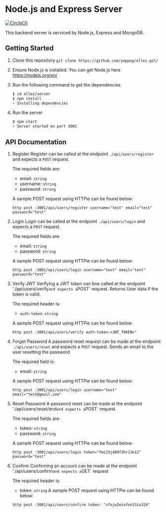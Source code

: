 # Node.js and Express Server

[![CircleCI](https://circleci.com/gh/yeppog/allez/tree/master.svg?style=svg))](https://circleci.com/gh/yeppog/allez/tree/master)

This backend server is serviced by Node.js, Express and MongoDB.

## Getting Started

1. Clone this repository
   `git clone https://github.com/yeppog/allez.git/`

2. Ensure Node.js is installed. You can get Node.js here <https://nodejs.org/en/>

3. Run the following command to get the dependencies

   ```bash
   $ cd allez/server
   $ npm install
   > Installing dependencies
   ```

4. Run the server

   ```bash
   $ npm start
   > Server started on port 3001
   ```

## API Documentation

1. Register
   Register can be called at the endpoint `./api/users/register` and expects a `POST` request.

   The required fields are:

   - email: `string`
   - username: `string`
   - password: `string`

   A sample POST request using HTTPie can be found below:

   `http post :3001/api/users/register username="test" email="test" password="test"`

2. Login
   Login can be called at the endpoint `./api/users/login` and expects a `POST` request.

   The required fields are:

   - email: `string`
   - password: `string`

   A sample POST request using HTTPie can be found below:

   `http post :3001/api/users/login username="test" email="test" password="test"`

3. Verify JWT
   Verifying a JWT token can bne called at the endpoint './api/users/verify`and expects a`POST` request. Returns User data if the token is valid.

   The required header is:

   - `auth-token`: `string`

   A sample POST request using HTTPie can be found below:

   `http post :3001/api/users/verify auth-token:<JWT_TOKEN>"`

4. Forget Password
   A password reset request can be made at the endpoint `./api/users/reset` and expects a `POST` request. Sends an email to the user resetting the password

   The required field is:

   - email: `string`

   A sample POST request using HTTPie can be found below:

   `http post :3001/api/users/login username="test" email="test@gmail.com"`

5. Reset Password
   A password reset can be made at the endpoint './api/users/reset/end`and expects a`POST` request.

   The required fields are:

   - token: `string`
   - password: `string`

   A sample POST request using HTTPie can be found below:

   `http post :3001/api/users/login token="fmi23j489f3hr13e12" password="test"`

6. Confirm
   Confirming an account can be made at the endpoint './api/users/confirm`and expects a`GET` request

   The required header is:

   - token: `string`
     A sample POST request using HTTPie can be found below:

   `http post :3001/api/users/confirm token: "sfojw2eiofon23io324"`
